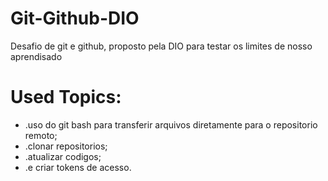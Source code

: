 # Git-Github-DIO
Desafio de git e github, proposto pela DIO para testar os limites de nosso aprendisado
 # Used Topics:
   + .uso do git bash para transferir arquivos diretamente para o repositorio remoto;
   + .clonar repositorios;
   + .atualizar codigos;
   + .e criar tokens de acesso.
